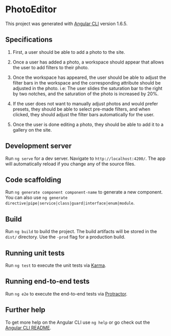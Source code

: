 # PhotoEditor

This project was generated with [Angular CLI](https://github.com/angular/angular-cli) version 1.6.5.

## Specifications

1. First, a user should be able to add a photo to the site.

2. Once a user has added a photo, a workspace should appear that allows the user to add filters to their photo.

3. Once the workspace has appeared, the user should be able to adjust the filter bars in the workspace and the corresponding attribute should be adjusted in the photo.
  i.e: The user slides the saturation bar to the right by two notches, and the saturation of the photo is increased by 20%.

4. If the user does not want to manually adjust photos and would prefer presets, they should be able to select pre-made filters, and when clicked, they should adjust the filter bars automatically for the user.

5. Once the user is done editing a photo, they should be able to add it to a gallery on the site.

## Development server

Run `ng serve` for a dev server. Navigate to `http://localhost:4200/`. The app will automatically reload if you change any of the source files.

## Code scaffolding

Run `ng generate component component-name` to generate a new component. You can also use `ng generate directive|pipe|service|class|guard|interface|enum|module`.

## Build

Run `ng build` to build the project. The build artifacts will be stored in the `dist/` directory. Use the `-prod` flag for a production build.

## Running unit tests

Run `ng test` to execute the unit tests via [Karma](https://karma-runner.github.io).

## Running end-to-end tests

Run `ng e2e` to execute the end-to-end tests via [Protractor](http://www.protractortest.org/).

## Further help

To get more help on the Angular CLI use `ng help` or go check out the [Angular CLI README](https://github.com/angular/angular-cli/blob/master/README.md).
